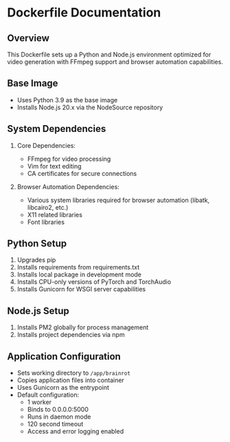 # Dockerfile Documentation

## Overview
This Dockerfile sets up a Python and Node.js environment optimized for video generation with FFmpeg support and browser automation capabilities.

## Base Image
- Uses Python 3.9 as the base image
- Installs Node.js 20.x via the NodeSource repository

## System Dependencies
1. Core Dependencies:
   - FFmpeg for video processing
   - Vim for text editing
   - CA certificates for secure connections

2. Browser Automation Dependencies:
   - Various system libraries required for browser automation (libatk, libcairo2, etc.)
   - X11 related libraries
   - Font libraries

## Python Setup
1. Upgrades pip
2. Installs requirements from requirements.txt
3. Installs local package in development mode
4. Installs CPU-only versions of PyTorch and TorchAudio
5. Installs Gunicorn for WSGI server capabilities

## Node.js Setup
1. Installs PM2 globally for process management
2. Installs project dependencies via npm

## Application Configuration
- Sets working directory to `/app/brainrot`
- Copies application files into container
- Uses Gunicorn as the entrypoint
- Default configuration:
  - 1 worker
  - Binds to 0.0.0.0:5000
  - Runs in daemon mode
  - 120 second timeout
  - Access and error logging enabled 